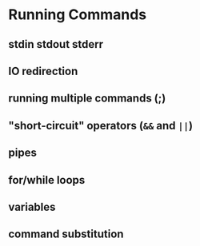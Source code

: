# Running Commands

## stdin stdout stderr
## IO redirection
## running multiple commands (;)
## "short-circuit" operators (`&&` and `||`)
## pipes
## for/while loops
## variables
## command substitution
